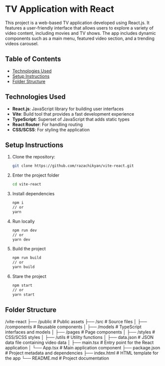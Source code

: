 # TV Application with React

This project is a web-based TV application developed using React.js. It features a user-friendly interface that allows users to explore a variety of video content, including movies and TV shows. The app includes dynamic components such as a main menu, featured video section, and a trending videos carousel.

## Table of Contents

- [Technologies Used](#technologies-used)
- [Setup Instructions](#setup-instructions)
- [Folder Structure](#folder-structure)

## Technologies Used

- **React.js**: JavaScript library for building user interfaces
- **Vite**: Build tool that provides a fast development experience
- **TypeScript**: Superset of JavaScript that adds static types
- **React Router**: For handling routing
- **CSS/SCSS**: For styling the application

## Setup Instructions

1. Clone the repository:

   ```bash
   git clone https://github.com/razachikyan/vite-react.git
   ```

2. Enter the project folder

   ```bash
   cd vite-react
   ```

3. Install dependencies

   ```bash
   npm i
   // or
   yarn
   ```

4. Run locally

   ```bash
   npm run dev
   // or
   yarn dev
   ```

5. Build the project

   ```bash
   npm run build
   // or
   yarn build
   ```

6. Stare the project
   ```bash
   npm start
   // or
   yarn start
   ```

## Folder Structure

/vite-react
├── /public               # Public assets
├── /src                  # Source files
│   ├── /components       # Reusable components
│   ├── /models           # TypeScript interfaces and models
│   ├── /pages            # Page components
│   ├── /styles           # CSS/SCSS styles
│   ├── /utils            # Utility functions
│   ├── data.json         # JSON data file containing video data
│   ├── main.tsx          # Entry point for the React application
│   └── App.tsx           # Main application component
├── package.json          # Project metadata and dependencies
├── index.html            # HTML template for the app
└── README.md             # Project documentation


